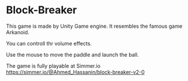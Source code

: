 # Block-Breaker

This game is made by Unity Game engine. It resembles the famous game Arkanoid.

You can controll thr volume effects.

Use the mouse to move the paddle and launch the ball.

The game is fully playable at Simmer.io https://simmer.io/@Ahmed_Hassanin/block-breaker-v2-0
